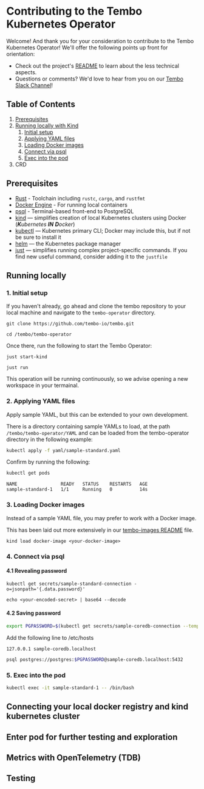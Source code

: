 # Contributing to the Tembo Kubernetes Operator
Welcome! And thank you for your consideration to contribute to the Tembo Kubernetes Operator!
We'll offer the following points up front for orientation:
- Check out the project's [README](https://github.com/tembo-io/tembo/blob/main/tembo-operator/README.md) to learn about the less technical aspects.
- Questions or comments? We'd love to hear from you on our [Tembo Slack Channel](https://join.slack.com/t/tembocommunity/shared_invite/zt-277pu7chi-NHtvHWvLhHwyK0Y5Y6vTPw)!

## Table of Contents
1. [Prerequisites](#prerequisites)
2. [Running locally with Kind](#running-locally)
    1. [Initial setup](#1.-initial-setup)
    2. [Applying YAML files](#2.-applying-YAML-files)
    3. [Loading Docker images](#3.-loading-docker-images)
    4. [Connect via psql](#4.-connect-via-psql)
    5. [Exec into the pod](#5.-exec-into-the-pod)
3. CRD

## Prerequisites

- [Rust](https://www.rust-lang.org/learn/get-started) - Toolchain including `rustc`, `cargo`, and `rustfmt`
- [Docker Engine](https://docs.docker.com/engine/install/) - For running local containers
- [psql](https://www.postgresql.org/docs/current/app-psql.html) - Terminal-based front-end to PostgreSQL
- [kind](https://github.com/kubernetes-sigs/kind) — simplifies creation of local Kubernetes clusters using Docker (_**K**ubernetes **IN** **D**ocker_)
- [kubectl](https://kubernetes.io/docs/tasks/tools/#kubectl) — Kubernetes primary CLI; Docker may include this, but if not be sure to install it
- [helm](https://helm.sh) — the Kubernetes package manager
- [just](https://github.com/casey/just) — simplifies running complex project-specific commands. If you find new useful command, consider adding it to the `justfile`

## Running locally

### 1. Initial setup

If you haven't already, go ahead and clone the tembo repository to your local machine and navigate to the `tembo-operator` directory.
```
git clone https://github.com/tembo-io/tembo.git
```
```
cd /tembo/tembo-operator
```
Once there, run the following to start the Tembo Operator:
```
just start-kind
```
```
just run
```
This operation will be running continuously, so we advise opening a new workspace in your termainal.

### 2. Applying YAML files

Apply sample YAML, but this can be extended to your own development.

There is a directory containing sample YAMLs to load, at the path `/tembo/tembo-operator/YAML` and can be loaded from the tembo-operator directory in the following example:

```bash
kubectl apply -f yaml/sample-standard.yaml
```
Confirm by running the following:
```bash
kubectl get pods
```
```text
NAME                READY   STATUS    RESTARTS   AGE
sample-standard-1   1/1     Running   0          14s
```

### 3. Loading Docker images

Instead of a sample YAML file, you may prefer to work with a Docker image.

This has been laid out more extensively in our [tembo-images README](https://github.com/tembo-io/tembo-images/blob/main/README.md) file.

```
kind load docker-image <your-docker-image>
```

### 4. Connect via psql

#### 4.1 Revealing password

```
kubectl get secrets/sample-standard-connection -o=jsonpath='{.data.password}'
```
```
echo <your-encoded-secret> | base64 --decode
```

#### 4.2 Saving password

```bash
export PGPASSWORD=$(kubectl get secrets/sample-coredb-connection --template={{.data.password}} | base64 -D)
```

Add the following line to /etc/hosts
```
127.0.0.1 sample-coredb.localhost
```

```bash
psql postgres://postgres:$PGPASSWORD@sample-coredb.localhost:5432
```


### 5. Exec into the pod

```bash
kubectl exec -it sample-standard-1 -- /bin/bash
```

## Connecting your local docker registry and kind kubernetes cluster



## Enter pod for further testing and exploration



## Metrics with OpenTelemetry (TDB)



## Testing

